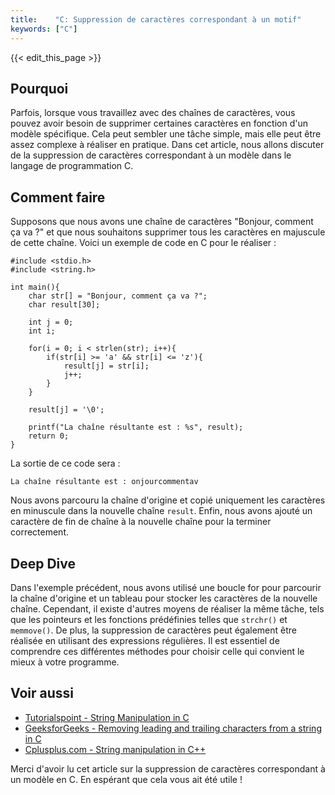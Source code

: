 ```yaml
---
title:    "C: Suppression de caractères correspondant à un motif"
keywords: ["C"]
---
```


{{< edit_this_page >}}

## Pourquoi
Parfois, lorsque vous travaillez avec des chaînes de caractères, vous pouvez avoir besoin de supprimer certaines caractères en fonction d'un modèle spécifique. Cela peut sembler une tâche simple, mais elle peut être assez complexe à réaliser en pratique. Dans cet article, nous allons discuter de la suppression de caractères correspondant à un modèle dans le langage de programmation C.

## Comment faire
Supposons que nous avons une chaîne de caractères "Bonjour, comment ça va ?" et que nous souhaitons supprimer tous les caractères en majuscule de cette chaîne. Voici un exemple de code en C pour le réaliser :

```
#include <stdio.h>
#include <string.h>

int main(){
    char str[] = "Bonjour, comment ça va ?";
    char result[30];
   
    int j = 0;
    int i;
    
    for(i = 0; i < strlen(str); i++){
        if(str[i] >= 'a' && str[i] <= 'z'){
            result[j] = str[i];
            j++;
        }
    }
    
    result[j] = '\0';
    
    printf("La chaîne résultante est : %s", result);
    return 0;
}
```

La sortie de ce code sera :

```
La chaîne résultante est : onjourcommentav
```

Nous avons parcouru la chaîne d'origine et copié uniquement les caractères en minuscule dans la nouvelle chaîne `result`. Enfin, nous avons ajouté un caractère de fin de chaîne à la nouvelle chaîne pour la terminer correctement.

## Deep Dive
Dans l'exemple précédent, nous avons utilisé une boucle for pour parcourir la chaîne d'origine et un tableau pour stocker les caractères de la nouvelle chaîne. Cependant, il existe d'autres moyens de réaliser la même tâche, tels que les pointeurs et les fonctions prédéfinies telles que `strchr()` et `memmove()`. De plus, la suppression de caractères peut également être réalisée en utilisant des expressions régulières. Il est essentiel de comprendre ces différentes méthodes pour choisir celle qui convient le mieux à votre programme.

## Voir aussi
- [Tutorialspoint - String Manipulation in C](https://www.tutorialspoint.com/cprogramming/c_string_manipulation.htm)
- [GeeksforGeeks - Removing leading and trailing characters from a string in C](https://www.geeksforgeeks.org/remove-leading-and-trailing-spaces-from-a-string-in-c/)
- [Cplusplus.com - String manipulation in C++](https://www.cplusplus.com/reference/string/string/)

Merci d'avoir lu cet article sur la suppression de caractères correspondant à un modèle en C. En espérant que cela vous ait été utile !